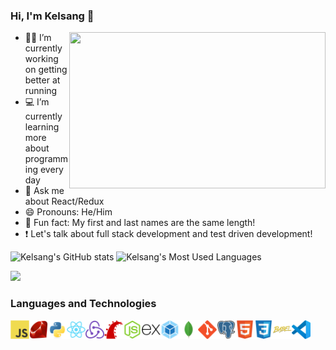 ### Hi, I'm Kelsang 🙂
<img align="right" width=410px height=250px src="https://venturebeat.com/wp-content/uploads/2021/05/GettyImages-947663966-e1621956778415.jpg?fit=4728%2C2364&strip=all"/>

- 🏃🏻 I’m currently working on getting better at running
- 💻 I’m currently learning more about programming every day 
- 💬 Ask me about React/Redux
- 😄 Pronouns: He/Him
- 🤔 Fun fact: My first and last names are the same length!
- ❗️ Let's talk about full stack development and test driven development!


![Kelsang's GitHub stats](https://github-readme-stats.vercel.app/api?username=kelsangt&hide_rank=true)
![Kelsang's Most Used Languages](https://github-readme-stats.vercel.app/api/top-langs/?username=kelsangt&size_weight=0.5&count_weight=0.5&)



<a href="https://www.linkedin.com/in/kelsang-tsering/">
  <img src="https://img.shields.io/badge/LinkedIn-0077B5?style=for-the-badge&logo=linkedin&logoColor=white" />
</a>

### Languages and Technologies 

<img align="left" width=30px src="https://raw.githubusercontent.com/devicons/devicon/1119b9f84c0290e0f0b38982099a2bd027a48bf1/icons/javascript/javascript-original.svg"/>
<img align="left" width=30px src="https://raw.githubusercontent.com/devicons/devicon/1119b9f84c0290e0f0b38982099a2bd027a48bf1/icons/ruby/ruby-original.svg"/>
<img align="left" width=30px src="https://raw.githubusercontent.com/devicons/devicon/1119b9f84c0290e0f0b38982099a2bd027a48bf1/icons/python/python-original.svg"/>
<img align="left" width=30px src="https://raw.githubusercontent.com/devicons/devicon/1119b9f84c0290e0f0b38982099a2bd027a48bf1/icons/react/react-original.svg"/>
<img align="left" width=30px src="https://raw.githubusercontent.com/devicons/devicon/1119b9f84c0290e0f0b38982099a2bd027a48bf1/icons/redux/redux-original.svg"/>
<img align="left" width=30px src="https://raw.githubusercontent.com/devicons/devicon/1119b9f84c0290e0f0b38982099a2bd027a48bf1/icons/rails/rails-plain.svg"/>
<img align="left" width=30px src="https://raw.githubusercontent.com/devicons/devicon/1119b9f84c0290e0f0b38982099a2bd027a48bf1/icons/nodejs/nodejs-original.svg"/>
<img align="left" width=30px src="https://raw.githubusercontent.com/devicons/devicon/1119b9f84c0290e0f0b38982099a2bd027a48bf1/icons/express/express-original.svg"/>
<img align="left" width=30px src="https://raw.githubusercontent.com/devicons/devicon/1119b9f84c0290e0f0b38982099a2bd027a48bf1/icons/webpack/webpack-original.svg"/>
<img align="left" width=30px src="https://raw.githubusercontent.com/devicons/devicon/1119b9f84c0290e0f0b38982099a2bd027a48bf1/icons/mongodb/mongodb-original.svg"/>
<img align="left" width=30px src="https://raw.githubusercontent.com/devicons/devicon/1119b9f84c0290e0f0b38982099a2bd027a48bf1/icons/git/git-original.svg"/>
<img align="left" width=30px src="https://raw.githubusercontent.com/devicons/devicon/1119b9f84c0290e0f0b38982099a2bd027a48bf1/icons/postgresql/postgresql-original.svg"/>
<img align="left" width=30px src="https://raw.githubusercontent.com/devicons/devicon/1119b9f84c0290e0f0b38982099a2bd027a48bf1/icons/html5/html5-original.svg"/>
<img align="left" width=30px src="https://raw.githubusercontent.com/devicons/devicon/1119b9f84c0290e0f0b38982099a2bd027a48bf1/icons/css3/css3-original.svg"/>
<img align="left" width=30px src="https://raw.githubusercontent.com/devicons/devicon/1119b9f84c0290e0f0b38982099a2bd027a48bf1/icons/babel/babel-original.svg"/>
<img align="left" width=30px src="https://raw.githubusercontent.com/devicons/devicon/1119b9f84c0290e0f0b38982099a2bd027a48bf1/icons/vscode/vscode-original.svg"/>
